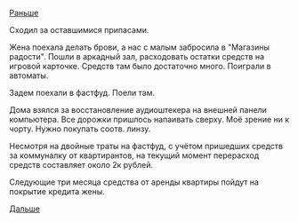 [Раньше](2018.11.10.md)

Сходил за оставшимися припасами.

Жена поехала делать брови, а нас с малым забросила в "Магазины радости". Пошли в аркадный зал, расходовать остатки средств на игровой карточке.
Средств там было достаточно много.
Поиграли в автоматы.

Задем поехали в фастфуд. Поели там.

Дома взялся за восстановление аудиоштекера на внешней панели компьютера.
Все дорожки пришлось напаивать сверху. Моё зрение ни к чорту. Нужно покупать соотв. линзу.

Несмотря на двойные траты на фастфуд, с учётом пришедших средств за коммуналку от квартирантов, на текущий момент перерасход средств составляет около 2к рублей.

Следующие три месяца средства от аренды квартиры пойдут на покрытие кредита жены.

[Дальше](2018.11.12.md)